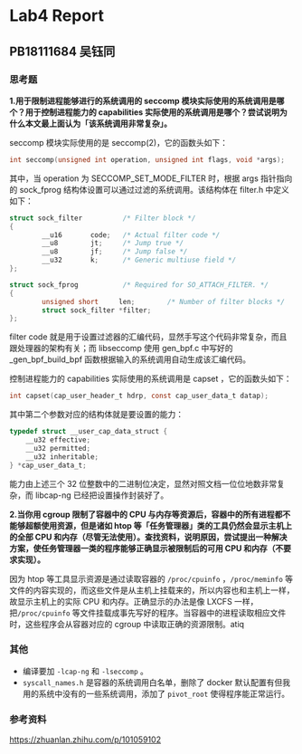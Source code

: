 # Lab4 Report

## PB18111684 吴钰同

### 思考题

**1.用于限制进程能够进行的系统调用的 seccomp 模块实际使用的系统调用是哪个？用于控制进程能力的 capabilities 实际使用的系统调用是哪个？尝试说明为什么本文最上面认为「该系统调用非常复杂」。**

seccomp 模块实际使用的是 seccomp(2)，它的函数头如下：

``` c
int seccomp(unsigned int operation, unsigned int flags, void *args);
```

其中，当 operation 为 SECCOMP_SET_MODE_FILTER 时，根据 args 指针指向的 sock_fprog 结构体设置可以通过过滤的系统调用。该结构体在 filter.h 中定义如下：

```c
struct sock_filter         	/* Filter block */
{
        __u16       code;	/* Actual filter code */
        __u8        jt;     /* Jump true */
        __u8        jf;     /* Jump false */
        __u32       k;      /* Generic multiuse field */
};

struct sock_fprog        	/* Required for SO_ATTACH_FILTER. */
{
        unsigned short     len;        /* Number of filter blocks */
        struct sock_filter *filter;
};
```

 filter code 就是用于设置过滤器的汇编代码，显然手写这个代码非常复杂，而且跟处理器的架构有关；而 libseccomp 使用 gen_bpf.c 中写好的 _gen_bpf_build_bpf 函数根据输入的系统调用自动生成该汇编代码。

控制进程能力的 capabilities 实际使用的系统调用是 capset ，它的函数头如下：

```C
int capset(cap_user_header_t hdrp, const cap_user_data_t datap);
```

其中第二个参数对应的结构体就是要设置的能力：

```C
typedef struct __user_cap_data_struct {
	__u32 effective;
	__u32 permitted;
    __u32 inheritable;
} *cap_user_data_t;
```

能力由上述三个 32 位整数中的二进制位决定，显然对照文档一位位地数非常复杂，而 libcap-ng 已经把设置操作封装好了。

**2.当你用 cgroup 限制了容器中的 CPU 与内存等资源后，容器中的所有进程都不能够超额使用资源，但是诸如 htop 等「任务管理器」类的工具仍然会显示主机上的全部 CPU 和内存（尽管无法使用）。查找资料，说明原因，尝试提出一种解决方案，使任务管理器一类的程序能够正确显示被限制后的可用 CPU 和内存（不要求实现）。**

因为 htop 等工具显示资源是通过读取容器的 `/proc/cpuinfo` ，`/proc/meminfo` 等文件的内容实现的，而这些文件是从主机上挂载来的，所以内容也和主机上一样，故显示主机上的实际 CPU 和内存。正确显示的办法是像 LXCFS 一样，把`/proc/cpuinfo` 等文件挂载成事先写好的程序。当容器中的进程读取相应文件时，这些程序会从容器对应的 cgroup 中读取正确的资源限制。atiq

### 其他

- 编译要加  `-lcap-ng`  和 `-lseccomp` 。
- `syscall_names.h` 是容器的系统调用白名单，删除了 docker 默认配置有但我用的系统中没有的一些系统调用，添加了 `pivot_root` 使得程序能正常运行。

### 参考资料

https://zhuanlan.zhihu.com/p/101059102
